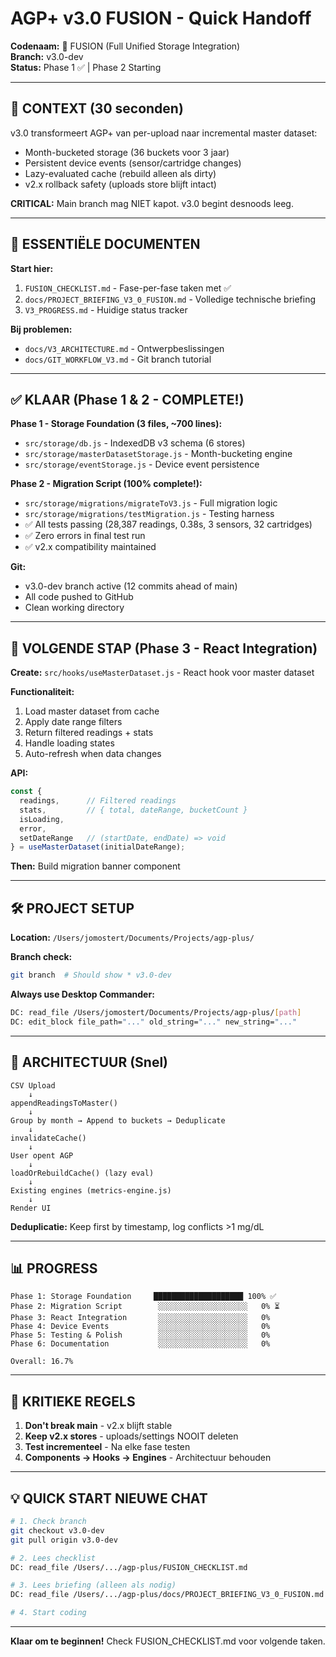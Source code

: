 # AGP+ v3.0 FUSION - Quick Handoff

**Codenaam:** 🔮 FUSION (Full Unified Storage Integration)  
**Branch:** v3.0-dev  
**Status:** Phase 1 ✅ | Phase 2 Starting

---

## 🎯 CONTEXT (30 seconden)

v3.0 transformeert AGP+ van per-upload naar incremental master dataset:
- Month-bucketed storage (36 buckets voor 3 jaar)
- Persistent device events (sensor/cartridge changes)
- Lazy-evaluated cache (rebuild alleen als dirty)
- v2.x rollback safety (uploads store blijft intact)

**CRITICAL:** Main branch mag NIET kapot. v3.0 begint desnoods leeg.

---

## 📂 ESSENTIËLE DOCUMENTEN

**Start hier:**
1. `FUSION_CHECKLIST.md` - Fase-per-fase taken met ✅
2. `docs/PROJECT_BRIEFING_V3_0_FUSION.md` - Volledige technische briefing
3. `V3_PROGRESS.md` - Huidige status tracker

**Bij problemen:**
- `docs/V3_ARCHITECTURE.md` - Ontwerpbeslissingen
- `docs/GIT_WORKFLOW_V3.md` - Git branch tutorial

---

## ✅ KLAAR (Phase 1 & 2 - COMPLETE!)

**Phase 1 - Storage Foundation (3 files, ~700 lines):**
- `src/storage/db.js` - IndexedDB v3 schema (6 stores)
- `src/storage/masterDatasetStorage.js` - Month-bucketing engine
- `src/storage/eventStorage.js` - Device event persistence

**Phase 2 - Migration Script (100% complete!):**
- `src/storage/migrations/migrateToV3.js` - Full migration logic
- `src/storage/migrations/testMigration.js` - Testing harness
- ✅ All tests passing (28,387 readings, 0.38s, 3 sensors, 32 cartridges)
- ✅ Zero errors in final test run
- ✅ v2.x compatibility maintained

**Git:**
- v3.0-dev branch active (12 commits ahead of main)
- All code pushed to GitHub
- Clean working directory

---

## 🚀 VOLGENDE STAP (Phase 3 - React Integration)

**Create:** `src/hooks/useMasterDataset.js` - React hook voor master dataset

**Functionaliteit:**
1. Load master dataset from cache
2. Apply date range filters
3. Return filtered readings + stats
4. Handle loading states
5. Auto-refresh when data changes

**API:**
```javascript
const { 
  readings,      // Filtered readings
  stats,         // { total, dateRange, bucketCount }
  isLoading,     
  error,
  setDateRange   // (startDate, endDate) => void
} = useMasterDataset(initialDateRange);
```

**Then:** Build migration banner component

---

## 🛠️ PROJECT SETUP

**Location:** `/Users/jomostert/Documents/Projects/agp-plus/`

**Branch check:**
```bash
git branch  # Should show * v3.0-dev
```

**Always use Desktop Commander:**
```bash
DC: read_file /Users/jomostert/Documents/Projects/agp-plus/[path]
DC: edit_block file_path="..." old_string="..." new_string="..."
```

---

## 🎨 ARCHITECTUUR (Snel)

```
CSV Upload
    ↓
appendReadingsToMaster()
    ↓
Group by month → Append to buckets → Deduplicate
    ↓
invalidateCache()
    ↓
User opent AGP
    ↓
loadOrRebuildCache() (lazy eval)
    ↓
Existing engines (metrics-engine.js)
    ↓
Render UI
```

**Deduplicatie:** Keep first by timestamp, log conflicts >1 mg/dL

---

## 📊 PROGRESS

```
Phase 1: Storage Foundation     ████████████████████ 100% ✅
Phase 2: Migration Script        ░░░░░░░░░░░░░░░░░░░░   0% ⏳
Phase 3: React Integration       ░░░░░░░░░░░░░░░░░░░░   0%
Phase 4: Device Events           ░░░░░░░░░░░░░░░░░░░░   0%
Phase 5: Testing & Polish        ░░░░░░░░░░░░░░░░░░░░   0%
Phase 6: Documentation           ░░░░░░░░░░░░░░░░░░░░   0%

Overall: 16.7%
```

---

## 🚨 KRITIEKE REGELS

1. **Don't break main** - v2.x blijft stable
2. **Keep v2.x stores** - uploads/settings NOOIT deleten
3. **Test incrementeel** - Na elke fase testen
4. **Components → Hooks → Engines** - Architectuur behouden

---

## 💡 QUICK START NIEUWE CHAT

```bash
# 1. Check branch
git checkout v3.0-dev
git pull origin v3.0-dev

# 2. Lees checklist
DC: read_file /Users/.../agp-plus/FUSION_CHECKLIST.md

# 3. Lees briefing (alleen als nodig)
DC: read_file /Users/.../agp-plus/docs/PROJECT_BRIEFING_V3_0_FUSION.md

# 4. Start coding
```

---

**Klaar om te beginnen!** Check FUSION_CHECKLIST.md voor volgende taken.
